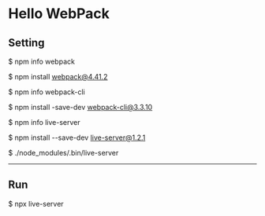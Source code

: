 # Hello WebPack

## Setting


$ npm info webpack

$ npm install webpack@4.41.2

$ npm info webpack-cli

$ npm install -save-dev  webpack-cli@3.3.10

$ npm info live-server

$ npm install --save-dev live-server@1.2.1

$ ./node_modules/.bin/live-server

---

## Run

$ npx live-server
